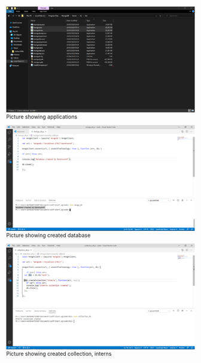 ![Application Task](applications.png)
<br> Picture showing applications

![Database Task](database.png)
<br> Picture showing created database

![Collection Task](collection.png)
<br> Picture showing created collection, interns
